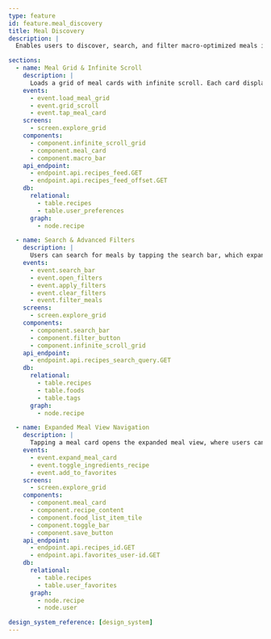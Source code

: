 ```yaml
---
type: feature
id: feature.meal_discovery
title: Meal Discovery
description: |
  Enables users to discover, search, and filter macro-optimized meals in the Explore tab. Supports infinite scroll, advanced filtering (macros, calories, meal type, prep time, ingredients), and a grid layout focused on performance nutrition. Search bar expands into a full search window and filters are applied via a comprehensive modal with explicit Apply button.

sections:
  - name: Meal Grid & Infinite Scroll
    description: |
      Loads a grid of meal cards with infinite scroll. Each card displays image, title, calories, and macro split. Tapping a card opens the expanded meal view.
    events:
      - event.load_meal_grid
      - event.grid_scroll
      - event.tap_meal_card
    screens:
      - screen.explore_grid
    components:
      - component.infinite_scroll_grid
      - component.meal_card
      - component.macro_bar
    api_endpoint:
      - endpoint.api.recipes_feed.GET
      - endpoint.api.recipes_feed_offset.GET
    db:
      relational:
        - table.recipes
        - table.user_preferences
      graph:
        - node.recipe

  - name: Search & Advanced Filters
    description: |
      Users can search for meals by tapping the search bar, which expands into a full search window. Advanced filters are accessed via the filter button, opening a modal with comprehensive options (meal type, calories slider, macro ranges, prep/cook time, ingredients). Filters are applied via explicit Apply button, not in real-time.
    events:
      - event.search_bar
      - event.open_filters
      - event.apply_filters
      - event.clear_filters
      - event.filter_meals
    screens:
      - screen.explore_grid
    components:
      - component.search_bar
      - component.filter_button
      - component.infinite_scroll_grid
    api_endpoint:
      - endpoint.api.recipes_search_query.GET
    db:
      relational:
        - table.recipes
        - table.foods
        - table.tags
      graph:
        - node.recipe

  - name: Expanded Meal View Navigation
    description: |
      Tapping a meal card opens the expanded meal view, where users can view details, ingredients, swap foods, and favorite meals.
    events:
      - event.expand_meal_card
      - event.toggle_ingredients_recipe
      - event.add_to_favorites
    screens:
      - screen.explore_grid
    components:
      - component.meal_card
      - component.recipe_content
      - component.food_list_item_tile
      - component.toggle_bar
      - component.save_button
    api_endpoint:
      - endpoint.api.recipes_id.GET
      - endpoint.api.favorites_user-id.GET
    db:
      relational:
        - table.recipes
        - table.user_favorites
      graph:
        - node.recipe
        - node.user

design_system_reference: [design_system]
---
```


